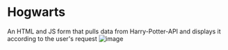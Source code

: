 # Hogwarts
An HTML and JS form that pulls data from Harry-Potter-API and displays it according to the user's request
![image](https://user-images.githubusercontent.com/79788560/225539378-4795a408-b407-44b4-b477-f755ce1ada19.png)
